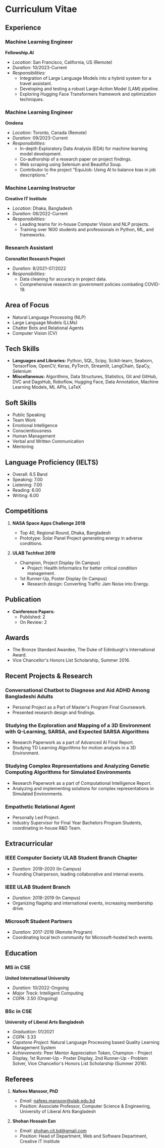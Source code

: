 # Curriculum Vitae
<!-- - [Personal Information](#personal-information)
- [Area of Focus](#area-of-focus)
- [Tech Skills](#tech-skills)
- [Soft Skills](#soft-skills)
- [Language Proficiency (IELTS)](#language-proficiency-ielts)
- [Competitions](#competitions)
- [Experience](#experience)
  - [Machine Learning Engineer](#machine-learning-engineer)
  - [AI Research Engineer](#ai-research-engineer)
  - [Machine Learning Instructor](#machine-learning-instructor)
  - [Research Assistant](#research-assistant)
- [Publication](#publication)
- [Awards](#awards)
- [Extracurricular](#extracurricular)
- [Referees](#referees)
- [Recent Projects & Research](#recent-projects--research)
- [Education](#education)
  - [MS in CSE](#ms-in-cse)
  - [BSc in CSE](#bsc-in-cse) -->


## Experience

### Machine Learning Engineer
**Fellowship.AI**
- *Location:* San Francisco, California, US (Remote)
- *Duration:* 10/2023-Current
- *Responsibilities:*
  - Integration of Large Language Models into a hybrid system for a travel assistant.
  - Developing and testing a robust Large-Action Model (LAM) pipeline.
  - Exploring Hugging Face Transformers framework and optimization techniques.

### Machine Learning Engineer
**Omdena**
- *Location:* Toronto, Canada (Remote)
- *Duration:* 09/2023-Current
- *Responsibilities:*
  - In-depth Exploratory Data Analysis (EDA) for machine learning model development.
  - Co-authorship of a research paper on project findings.
  - Web scraping using Selenium and Beautiful Soup.
  - Contributor to the project "EquiJob: Using AI to balance bias in job descriptions."

### Machine Learning Instructor
**Creative IT Institute**
- *Location:* Dhaka, Bangladesh
- *Duration:* 08/2022-Current
- *Responsibilities:*
  - Leading teams for in-house Computer Vision and NLP projects.
  - Training over 1600 students and professionals in Python, ML, and frameworks.

### Research Assistant
**CoronaNet Research Project**
- *Duration:* 8/2021-07/2022
- *Responsibilities:*
  - Data cleaning for accuracy in project data.
  - Comprehensive research on government policies combating COVID-19.


## Area of Focus
- Natural Language Processing (NLP)
- Large Language Models (LLMs)
- Chatter Bots and Relational Agents
- Computer Vision (CV)

## Tech Skills
- **Languages and Libraries:** Python, SQL, Scipy, Scikit-learn, Seaborn, TensorFlow, OpenCV, Keras, PyTorch, Streamlit, LangChain, SpaCy, Selenium
- **Miscellaneous:** Algorithms, Data Structures, Statistics, Git and GitHub, DVC and DagsHub, Roboflow, Hugging Face, Data Annotation, Machine Learning Models, ML APIs, LaTeX

## Soft Skills
- Public Speaking
- Team Work
- Emotional Intelligence
- Conscientiousness
- Human Management
- Verbal and Written Communication
- Mentoring

## Language Proficiency (IELTS)
- Overall: 6.5 Band
- Speaking: 7.00
- Listening: 7.00
- Reading: 6.00
- Writing: 6.00

## Competitions
1. **NASA Space Apps Challenge 2018**
   - Top 40, Regional Round, Dhaka, Bangladesh
   - Prototype: Solar Panel Project generating energy in adverse conditions.

2. **ULAB Techfest 2019**
   - Champion, Project Display (In Campus)
     - Project: Health Informatics for better critical condition management.
   - 1st Runner-Up, Poster Display (In Campus)
     - Research design: Converting Traffic Jam Noise into Energy.

## Publication
- **Conference Papers:**
  - Published: 2
  - On Review: 2

## Awards
- The Bronze Standard Awardee, The Duke of Edinburgh's International Award.
- Vice Chancellor's Honors List Scholarship, Summer 2016.



## Recent Projects & Research

### Conversational Chatbot to Diagnose and Aid ADHD Among Bangladeshi Adults
- Personal Project as a Part of Master's Program Final Coursework.
- Presented research design and findings.

### Studying the Exploration and Mapping of a 3D Environment with Q-Learning, SARSA, and Expected SARSA Algorithms
- Research Paperwork as a part of Advanced AI Final Report.
- Studying TD Learning Algorithms for motion analysis in a 3D Environment.

### Studying Complex Representations and Analyzing Genetic Computing Algorithms for Simulated Environments
- Research Paperwork as a part of Computational Intelligence Report.
- Analyzing and implementing solutions for complex representations in Simulated Environments.

### Empathetic Relational Agent
- Personally Led Project.
- Industry Supervisor for Final Year Bachelors Program Students, coordinating in-house R&D Team.



## Extracurricular

### IEEE Computer Society ULAB Student Branch Chapter
- *Duration:* 2019-2020 (In Campus)
- Founding Chairperson, leading collaborative and internal events.

### IEEE ULAB Student Branch
- *Duration:* 2018-2019 (In Campus)
- Organizing flagship and international events, increasing membership drive.

### Microsoft Student Partners
- *Duration:* 2017-2018 (Remote Program)
- Coordinating local tech community for Microsoft-hosted tech events.


## Education

### MS in CSE
**United International University**
- *Duration:* 10/2022-Ongoing
- *Major Track:* Intelligent Computing
- *CGPA:* 3.50 (Ongoing)

### BSc in CSE
**University of Liberal Arts Bangladesh**
- *Graduation:* 01/2021
- *CGPA:* 3.33
- *Capstone Project:* Natural Language Processing based Quality Learning Management System
- *Achievements:* Peer Mentor Appreciation Token, Champion - Project Display, 1st Runner-Up - Poster Display, 2nd Runner-Up - Problem Solver, Vice Chancellor's Honors List Scholarship (Summer 2016).


## Referees
1. **Nafees Mansoor, PhD**
   - *Email:* nafees.mansoor@ulab.edu.bd
   - *Position:* Associate Professor, Computer Science & Engineering, University of Liberal Arts Bangladesh

2. **Shohan Hossain Ean**
   - *Email:* shohan.cit.bd@gmail.com
   - *Position:* Head of Department, Web and Software Department, Creative IT Institute
